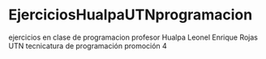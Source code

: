 # EjerciciosHualpaUTNprogramacion
ejercicios en clase de programacion profesor Hualpa
Leonel Enrique Rojas UTN tecnicatura de programación promoción 4